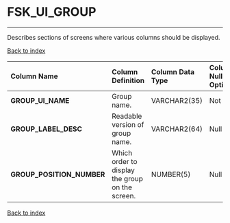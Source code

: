 # FSK_UI_GROUP

---

Describes sections of screens where various columns should be displayed.

[Back to index](./index.md)

| Column Name               | Column Definition                               | Column Data Type   | Column Null Option   | PK   | FK   |
|:--------------------------|:------------------------------------------------|:-------------------|:---------------------|:-----|:-----|
| **GROUP_UI_NAME**         | Group name.                                     | VARCHAR2(35)       | Not Null             | Yes  | No   |
| **GROUP_LABEL_DESC**      | Readable version of group name.                 | VARCHAR2(64)       | Null                 | No   | No   |
| **GROUP_POSITION_NUMBER** | Which order to display the group on the screen. | NUMBER(5)          | Null                 | No   | No   |

[Back to index](./index.md)

